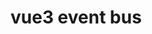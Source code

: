 <!--
 * @Descripttion:
 * @Version: v0.1
 * @Author: pengfei.xiu
 * @Date: 2022-01-23 11:32:42
 * @LastEditors: pengfei.xiu
 * @LastEditTime: 2022-01-23 16:12:54
-->

# vue3 event bus

```

```
